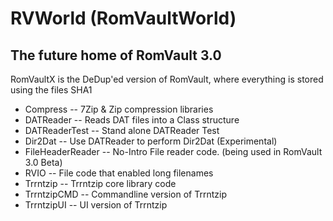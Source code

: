 # RVWorld (RomVaultWorld)

## The future home of RomVault 3.0

RomVaultX is the DeDup'ed version of RomVault, where everything is stored using the files SHA1

* Compress         --  7Zip & Zip compression libraries
* DATReader        --  Reads DAT files into a Class structure
* DATReaderTest    --  Stand alone DATReader Test
* Dir2Dat          --  Use DATReader to perform Dir2Dat (Experimental)
* FileHeaderReader --  No-Intro File reader code. (being used in RomVault 3.0 Beta)
* RVIO             --  File code that enabled long filenames
* Trrntzip         --  Trrntzip core library code
* TrrntzipCMD      --  Commandline version of Trrntzip
* TrrntzipUI       --  UI version of Trrntzip
